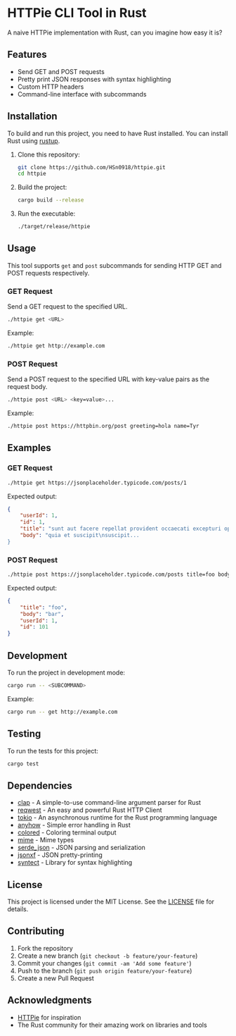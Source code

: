 

# HTTPie CLI Tool in Rust

A naive HTTPie implementation with Rust, can you imagine how easy it is?

## Features

- Send GET and POST requests
- Pretty print JSON responses with syntax highlighting
- Custom HTTP headers
- Command-line interface with subcommands

## Installation

To build and run this project, you need to have Rust installed. You can install Rust using [rustup](https://rustup.rs/).

1. Clone this repository:

    ```sh
    git clone https://github.com/HSn0918/httpie.git
    cd httpie
    ```

2. Build the project:

    ```sh
    cargo build --release
    ```

3. Run the executable:

    ```sh
    ./target/release/httpie
    ```

## Usage

This tool supports `get` and `post` subcommands for sending HTTP GET and POST requests respectively.

### GET Request

Send a GET request to the specified URL.

```sh
./httpie get <URL>
```

Example:

```sh
./httpie get http://example.com
```

### POST Request

Send a POST request to the specified URL with key-value pairs as the request body.

```sh
./httpie post <URL> <key=value>...
```

Example:

```sh
./httpie post https://httpbin.org/post greeting=hola name=Tyr
```

## Examples

### GET Request

```sh
./httpie get https://jsonplaceholder.typicode.com/posts/1
```

Expected output:

```json
{
    "userId": 1,
    "id": 1,
    "title": "sunt aut facere repellat provident occaecati excepturi optio reprehenderit",
    "body": "quia et suscipit\nsuscipit...
}
```

### POST Request

```sh
./httpie post https://jsonplaceholder.typicode.com/posts title=foo body=bar userId=1
```

Expected output:

```json
{
    "title": "foo",
    "body": "bar",
    "userId": 1,
    "id": 101
}
```

## Development

To run the project in development mode:

```sh
cargo run -- <SUBCOMMAND>
```

Example:

```sh
cargo run -- get http://example.com
```

## Testing

To run the tests for this project:

```sh
cargo test
```

## Dependencies

- [clap](https://crates.io/crates/clap) - A simple-to-use command-line argument parser for Rust
- [reqwest](https://crates.io/crates/reqwest) - An easy and powerful Rust HTTP Client
- [tokio](https://crates.io/crates/tokio) - An asynchronous runtime for the Rust programming language
- [anyhow](https://crates.io/crates/anyhow) - Simple error handling in Rust
- [colored](https://crates.io/crates/colored) - Coloring terminal output
- [mime](https://crates.io/crates/mime) - Mime types
- [serde_json](https://crates.io/crates/serde_json) - JSON parsing and serialization
- [jsonxf](https://crates.io/crates/jsonxf) - JSON pretty-printing
- [syntect](https://crates.io/crates/syntect) - Library for syntax highlighting

## License

This project is licensed under the MIT License. See the [LICENSE](LICENSE) file for details.

## Contributing

1. Fork the repository
2. Create a new branch (`git checkout -b feature/your-feature`)
3. Commit your changes (`git commit -am 'Add some feature'`)
4. Push to the branch (`git push origin feature/your-feature`)
5. Create a new Pull Request

## Acknowledgments

- [HTTPie](https://httpie.io/) for inspiration
- The Rust community for their amazing work on libraries and tools
